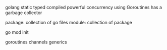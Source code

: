golang 
static typed 
compiled
powerful concurrency using Goroutines
has a garbage collector

package:
    collection of go files
module:
    collection of package

go mod init

goroutines
channels
generics

